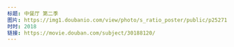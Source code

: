 ```yaml
---
标题: 中餐厅 第二季
图片: https://img1.doubanio.com/view/photo/s_ratio_poster/public/p2527167540.jpg
时时: 2018
链接: https://movie.douban.com/subject/30188120/
---
```

